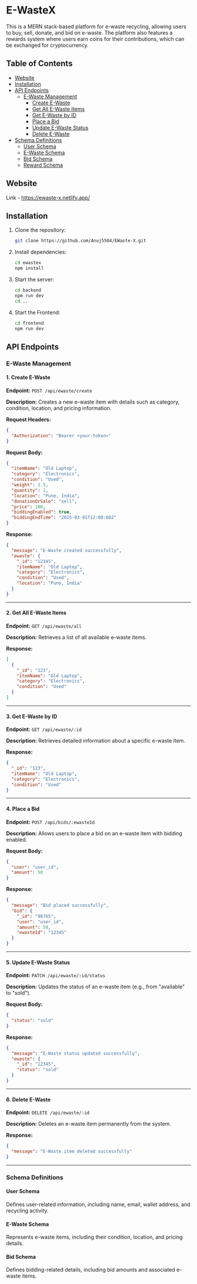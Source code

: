 ﻿# E-WasteX

This is a MERN stack-based platform for e-waste recycling, allowing users to buy, sell, donate, and bid on e-waste. The platform also features a rewards system where users earn coins for their contributions, which can be exchanged for cryptocurrency.

## Table of Contents
- [Website](#website)
- [Installation](#installation)
- [API Endpoints](#api-endpoints)
  - [E-Waste Management](#e-waste-management)
    - [Create E-Waste](#create-e-waste)
    - [Get All E-Waste Items](#get-all-e-waste-items)
    - [Get E-Waste by ID](#get-e-waste-by-id)
    - [Place a Bid](#place-a-bid)
    - [Update E-Waste Status](#update-e-waste-status)
    - [Delete E-Waste](#delete-e-waste)
- [Schema Definitions](#schema-definitions)
  - [User Schema](#user-schema)
  - [E-Waste Schema](#e-waste-schema)
  - [Bid Schema](#bid-schema)
  - [Reward Schema](#reward-schema)

## Website 
Link - https://ewaste-x.netlify.app/

## Installation
1. Clone the repository:
   ```bash
   git clone https://github.com/Anuj5504/EWaste-X.git
   ```
2. Install dependencies:
   ```bash
   cd ewastex
   npm install
   ```

3. Start the server:
   ```bash
   cd backend
   npm run dev
   cd ..
   ```
4. Start the Frontend:
   ```bash
   cd frontend
   npm run dev
   ```


## API Endpoints
### E-Waste Management

#### 1. Create E-Waste
**Endpoint:** `POST /api/ewaste/create`

**Description:** Creates a new e-waste item with details such as category, condition, location, and pricing information.

**Request Headers:**
```json
{
  "Authorization": "Bearer <your-token>"
}
```

**Request Body:**
```json
{
  "itemName": "Old Laptop",
  "category": "Electronics",
  "condition": "Used",
  "weight": 2.5,
  "quantity": 1,
  "location": "Pune, India",
  "donationOrSale": "sell",
  "price": 100,
  "biddingEnabled": true,
  "biddingEndTime": "2025-03-01T12:00:00Z"
}
```

**Response:**
```json
{
  "message": "E-Waste created successfully",
  "ewaste": {
    "_id": "12345",
    "itemName": "Old Laptop",
    "category": "Electronics",
    "condition": "Used",
    "location": "Pune, India"
  }
}
```

---

#### 2. Get All E-Waste Items
**Endpoint:** `GET /api/ewaste/all`

**Description:** Retrieves a list of all available e-waste items.

**Response:**
```json
[
  {
    "_id": "123",
    "itemName": "Old Laptop",
    "category": "Electronics",
    "condition": "Used"
  }
]
```

---

#### 3. Get E-Waste by ID
**Endpoint:** `GET /api/ewaste/:id`

**Description:** Retrieves detailed information about a specific e-waste item.

**Response:**
```json
{
  "_id": "123",
  "itemName": "Old Laptop",
  "category": "Electronics",
  "condition": "Used"
}
```

---

#### 4. Place a Bid
**Endpoint:** `POST /api/bids/:ewasteId`

**Description:** Allows users to place a bid on an e-waste item with bidding enabled.

**Request Body:**
```json
{
  "user": "user_id",
  "amount": 50
}
```

**Response:**
```json
{
  "message": "Bid placed successfully",
  "bid": {
    "_id": "98765",
    "user": "user_id",
    "amount": 50,
    "ewasteId": "12345"
  }
}
```

---

#### 5. Update E-Waste Status
**Endpoint:** `PATCH /api/ewaste/:id/status`

**Description:** Updates the status of an e-waste item (e.g., from "available" to "sold").

**Request Body:**
```json
{
  "status": "sold"
}
```

**Response:**
```json
{
  "message": "E-Waste status updated successfully",
  "ewaste": {
    "_id": "12345",
    "status": "sold"
  }
}
```

---

#### 6. Delete E-Waste
**Endpoint:** `DELETE /api/ewaste/:id`

**Description:** Deletes an e-waste item permanently from the system.

**Response:**
```json
{
  "message": "E-Waste item deleted successfully"
}
```

---

### Schema Definitions

#### User Schema
Defines user-related information, including name, email, wallet address, and recycling activity.

#### E-Waste Schema
Represents e-waste items, including their condition, location, and pricing details.

#### Bid Schema
Defines bidding-related details, including bid amounts and associated e-waste items.


